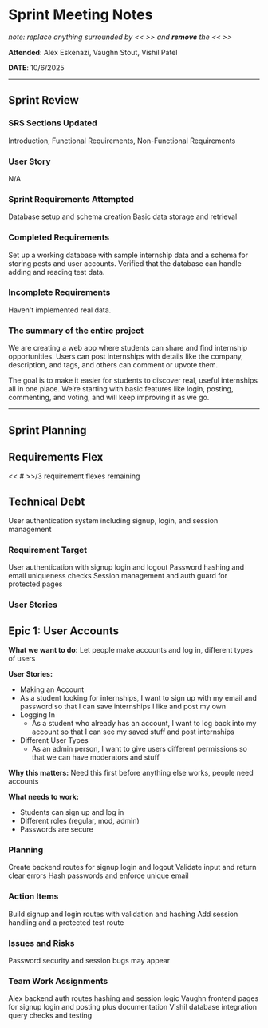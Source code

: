 # Sprint Meeting Notes

*note: replace anything surrounded by << >> and **remove** the << >>*

**Attended**: Alex Eskenazi, Vaughn Stout, Vishil Patel

**DATE**: 10/6/2025

***

## Sprint Review

### SRS Sections Updated

Introduction, Functional Requirements, Non-Functional Requirements

### User Story

N/A

### Sprint Requirements Attempted

Database setup and schema creation
Basic data storage and retrieval

### Completed Requirements

Set up a working database with sample internship data and a schema for storing posts and user accounts. Verified that the database can handle adding and reading test data.

### Incomplete Requirements

Haven't implemented real data.

### The summary of the entire project

We are creating a web app where students can share and find internship opportunities. Users can post internships with details like the company, description, and tags, and others can comment or upvote them.

The goal is to make it easier for students to discover real, useful internships all in one place. We’re starting with basic features like login, posting, commenting, and voting, and will keep improving it as we go.

***

## Sprint Planning

## Requirements Flex

<< # >>/3 requirement flexes remaining

## Technical Debt

User authentication system including signup, login, and session management

### Requirement Target

User authentication with signup login and logout
Password hashing and email uniqueness checks
Session management and auth guard for protected pages

### User Stories

## Epic 1: User Accounts
**What we want to do:** Let people make accounts and log in, different types of users

**User Stories:**

-  Making an Account
  - As a student looking for internships, I want to sign up with my email and password so that I can save internships I like and post my own
- Logging In  
  - As a student who already has an account, I want to log back into my account so that I can see my saved stuff and post internships
- Different User Types
  - As an admin person, I want to give users different permissions so that we can have moderators and stuff

**Why this matters:** Need this first before anything else works, people need accounts

**What needs to work:**

- Students can sign up and log in
- Different roles (regular, mod, admin)
- Passwords are secure

### Planning

Create backend routes for signup login and logout
Validate input and return clear errors
Hash passwords and enforce unique email

### Action Items

Build signup and login routes with validation and hashing
Add session handling and a protected test route

### Issues and Risks

Password security and session bugs may appear

### Team Work Assignments


Alex backend auth routes hashing and session logic
Vaughn frontend pages for signup login and posting plus documentation
Vishil database integration query checks and testing
